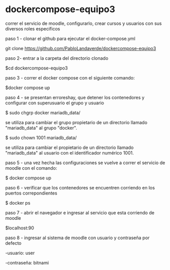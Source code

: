 # dockercompose-equipo3

correr el servicio de moodle, configurarlo, crear cursos y usuarios con sus diversos roles especificos

paso 1 - clonar el github para ejecutar el docker-compose.yml

git clone https://github.com/PabloLandaverde/dockercompose-equipo3



paso 2- entrar a la carpeta del directorio clonado

$cd dockercompose-equipo3

paso 3 - correr el docker compose con el siguiente comando:

 $docker compose up

paso 4 - se presentan erroreshay,  que detener los contenedores y configurar con superusuario el grupo y usuario 

$ sudo chgrp docker mariadb_data/

se utiliza para cambiar el grupo propietario de un directorio llamado "mariadb_data" al grupo "docker".

$ sudo chown 1001 mariadb_data/

se utiliza para cambiar el propietario de un directorio llamado "mariadb_data" al usuario con el identificador numérico 1001.

paso 5 - una vez hecha las configuraciones se vuelve a correr el servicio de moodle con el comando:

$ docker compose up

paso 6 - verificar que los contenedores se encuentren corriendo en los puertos correpondientes

$ docker ps

paso 7 - abrir el navegador e ingresar al servicio que esta corriendo de moodle 

$localhost:90



paso 8 - ingresar al sistema de moodle con usuario y contraseña por defecto

-usuario: user

-contraseña: bitnami

